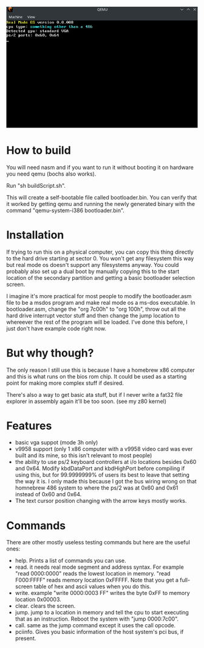 ![Alt text](realmodeos_screenshot.png?raw=true "a screenshot of the system when it boots")
# How to build
You will need nasm and if you want to run it without booting it on hardware you need qemu (bochs also works).

Run "sh buildScript.sh".

This will create a self-bootable file called bootloader.bin. You can verify that it worked by getting qemu and running the newly generated binary with the command "qemu-system-i386 bootloader.bin".

# Installation
If trying to run this on a physical computer, you can copy this thing directly to the hard drive starting at sector 0. You won't get any filesystem this way but real mode os doesn't support any filesystems anyway. You could probably also set up a dual boot by manually copying this to the start location of the secondary partition and getting a basic bootloader selection screen.

I imagine it's more practical for most people to modify the bootloader.asm file to be a msdos program and make real mode os a ms-dos executable. In bootloader.asm, change the "org 7c00h" to "org 100h", throw out all the hard drive interrupt vector stuff and then change the jump location to whereever the rest of the program will be loaded. I've done this before, I just don't have example code right now.

# But why though?
The only reason I still use this is because I have a homebrew x86 computer and this is what runs on the bios rom chip. It could be used as a starting point for making more complex stuff if desired.

There's also a way to get basic ata stuff, but if I never write a fat32 file explorer in assembly again it'll be too soon. (see my z80 kernel)

# Features
- basic vga suppot (mode 3h only)
- v9958 support (only 1 x86 computer with a v9958 video card was ever built and its mine, so this isn't relevant to most people)
- the ability to use ps/2 keyboard controllers at i/o locations besides 0x60 and 0x64. Modify kbdDataPort and kbdHighPort before compiling if using this, but for 99.9999999% of users its best to leave that setting the way it is. I only made this because I got the bus wiring wrong on that homnebrew 486 system to where the ps/2 was at 0x60 and 0x61 instead of 0x60 and 0x64.
- The text cursor position changing with the arrow keys mostly works.

# Commands
There are other mostly useless testing commands but here are the useful ones:
- help. Prints a list of commands you can use.
- read. it needs real mode segment and address syntax. For example "read 0000:0000" reads the lowest location in memory. "read F000:FFFF" reads memory location 0xFFFFF. Note that you get a full-screen table of hex and ascii values when you do this.
- write. example "write 0000:0003 FF" writes the byte 0xFF to memory location 0x00003.
- clear. clears the screen.
- jump. jump to a location in memory and tell the cpu to start executing that as an instruction.  Reboot the system with "jump 0000:7c00".
- call. same as the jump command except it uses the call opcode.
- pciinfo. Gives you basic information of the host system's pci bus, if present.
